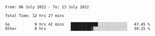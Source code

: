<!--START_SECTION:waka-->

```text
From: 06 July 2022 - To: 13 July 2022

Total Time: 12 hrs 27 mins

Go           9 hrs 42 mins   ████████████░░░░░░░░░░░░░   47.45 %
Other        8 hrs           █████████▓░░░░░░░░░░░░░░░   39.15 %
```

<!--END_SECTION:waka-->